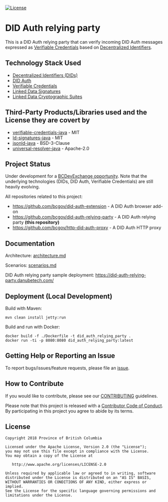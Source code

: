 
[![License](https://img.shields.io/badge/License-Apache%202.0-blue.svg)](LICENSE)


# DID Auth relying party

This is a DID Auth relying party that can verify incoming DID Auth messages expressed as [Verifiable Credentials](https://w3c.github.io/vc-data-model/) based on [Decentralized Identifiers](https://w3c-ccg.github.io/did-spec/).

## Technology Stack Used

 * [Decentralized Identifiers (DIDs)](https://w3c-ccg.github.io/did-spec/)
 * [DID Auth](https://github.com/WebOfTrustInfo/rebooting-the-web-of-trust-spring2018/blob/master/draft-documents/did_auth_draft.md)
 * [Verifiable Credentials](https://w3c.github.io/vc-data-model/)
 * [Linked Data Signatures](https://w3c-dvcg.github.io/ld-signatures/)
 * [Linked Data Cryptographic Suites](https://w3c-ccg.github.io/ld-cryptosuite-registry/)

## Third-Party Products/Libraries used and the License they are covert by

 * [verifiable-credentials-java](https://github.com/TrustNetFI/verifiable-credentials-java) - MIT
 * [ld-signatures-java](https://github.com/WebOfTrustInfo/ld-signatures-java) - MIT
 * [jsonld-java](https://github.com/jsonld-java/jsonld-java) - BSD-3-Clause
 * [universal-resolver-java](https://github.com/decentralized-identity/universal-resolver/tree/master/implementations/java) - Apache-2.0

## Project Status

Under development for a [BCDevExchange opportunity](https://bcdevexchange.org/opportunities/opp-initial-reference-implementation-of-decentralized-authentication--did-auth--and-authorization-mechanisms). Note that the underlying technologies (DIDs, DID Auth, Verifiable Credentials) are still heavily evolving.

All repositories related to this project:

 * https://github.com/bcgov/did-auth-extension - A DID Auth browser add-on
 * https://github.com/bcgov/did-auth-relying-party - A DID Auth relying party **(this repository)**
 * https://github.com/bcgov/http-did-auth-proxy - A DID Auth HTTP proxy

## Documentation

Architecture: [architecture.md](./docs/architecture.md)

Scenarios: [scenarios.md](./docs/scenarios.md)

DID Auth relying party sample deployment: https://did-auth-relying-party.danubetech.com/

## Deployment (Local Development)

Build with Maven:

	mvn clean install jetty:run

Build and run with Docker:

	docker build -f ./Dockerfile -t did_auth_relying_party .
	docker run -ti -p 8080:8080 did_auth_relying_party:latest

## Getting Help or Reporting an Issue

To report bugs/issues/feature requests, please file an [issue](../../issues).

## How to Contribute

If you would like to contribute, please see our [CONTRIBUTING](./CONTRIBUTING.md) guidelines.

Please note that this project is released with a [Contributor Code of Conduct](./CODE_OF_CONDUCT.md). 
By participating in this project you agree to abide by its terms.

## License

    Copyright 2018 Province of British Columbia

    Licensed under the Apache License, Version 2.0 (the "License");
    you may not use this file except in compliance with the License.
    You may obtain a copy of the License at

       http://www.apache.org/licenses/LICENSE-2.0

    Unless required by applicable law or agreed to in writing, software
    distributed under the License is distributed on an "AS IS" BASIS,
    WITHOUT WARRANTIES OR CONDITIONS OF ANY KIND, either express or implied.
    See the License for the specific language governing permissions and
    limitations under the License.
